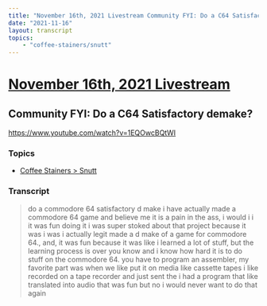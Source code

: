 ```yaml
---
title: "November 16th, 2021 Livestream Community FYI: Do a C64 Satisfactory demake?"
date: "2021-11-16"
layout: transcript
topics:
    - "coffee-stainers/snutt"
---
```

# [November 16th, 2021 Livestream](../2021-11-16.md)
## Community FYI: Do a C64 Satisfactory demake?
https://www.youtube.com/watch?v=1EQOwcBQtWI

### Topics
* [Coffee Stainers > Snutt](../topics/coffee-stainers/snutt.md)

### Transcript

> do a commodore 64 satisfactory d make i have actually made a commodore 64 game and believe me it is a pain in the ass, i would i i it was fun doing it i was super stoked about that project because it was i was i actually legit made a d make of a game for commodore 64., and, it was fun because it was like i learned a lot of stuff, but the learning process is over you know and i know how hard it is to do stuff on the commodore 64. you have to program an assembler, my favorite part was when we like put it on media like cassette tapes i like recorded on a tape recorder and just sent the i had a program that like translated into audio that was fun but no i would never want to do that again
